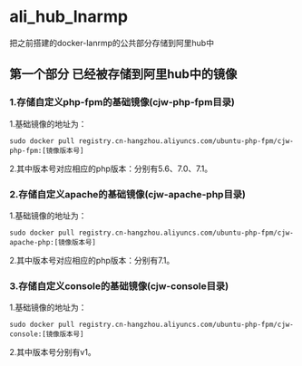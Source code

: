 # ali_hub_lnarmp
把之前搭建的docker-lanrmp的公共部分存储到阿里hub中

## 第一个部分 已经被存储到阿里hub中的镜像

### 1.存储自定义php-fpm的基础镜像(cjw-php-fpm目录)

1.基础镜像的地址为：
```
sudo docker pull registry.cn-hangzhou.aliyuncs.com/ubuntu-php-fpm/cjw-php-fpm:[镜像版本号]
```
2.其中版本号对应相应的php版本：分别有5.6、7.0、7.1。
### 2.存储自定义apache的基础镜像(cjw-apache-php目录)

1.基础镜像的地址为：
```
sudo docker pull registry.cn-hangzhou.aliyuncs.com/ubuntu-php-fpm/cjw-apache-php:[镜像版本号]
```
2.其中版本号对应相应的php版本：分别有7.1。
### 3.存储自定义console的基础镜像(cjw-console目录)
1.基础镜像的地址为：
```
sudo docker pull registry.cn-hangzhou.aliyuncs.com/ubuntu-php-fpm/cjw-console:[镜像版本号]
```
2.其中版本号分别有v1。
